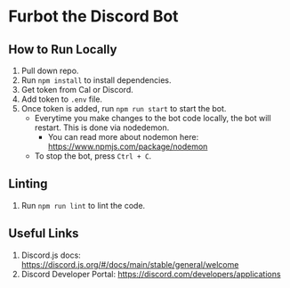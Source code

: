 # Furbot the Discord Bot

## How to Run Locally
1. Pull down repo.
2. Run `npm install` to install dependencies.
3. Get token from Cal or Discord.
4. Add token to `.env` file.
5. Once token is added, run `npm run start` to start the bot.
   - Everytime you make changes to the bot code locally, the bot will restart. This is done via nodedemon.
        - You can read more about nodemon here: https://www.npmjs.com/package/nodemon 
   - To stop the bot, press `Ctrl + C`.

## Linting
1. Run `npm run lint` to lint the code.

## Useful Links
1. Discord.js docs: https://discord.js.org/#/docs/main/stable/general/welcome
2. Discord Developer Portal: https://discord.com/developers/applications